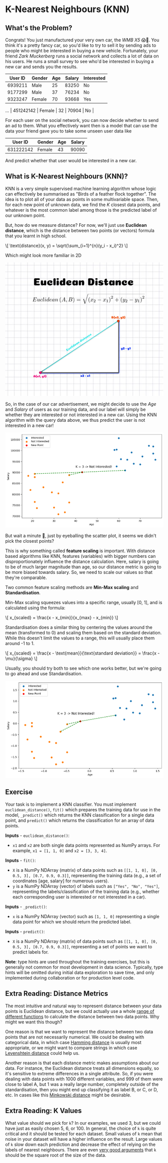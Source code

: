 # K-Nearest Neighbours (KNN)

## What's the Problem?

Congrats! You just manufactured your very own car, the _WMB X5_ 😱👑. You think it's a pretty fancy car, so you'd like to try to sell it by sending ads to people who might be interested in buying a new vehicle. Fortunately, your friend _Zark Muckerberg_ runs a social network and collects a lot of data on his users. He runs a small survey to see who'd be interested in buying a new car and sends you the results.

| User ID | Gender | Age | Salary | Interested |
| ------- | ------ | --- | ------ | ---------- |
| 6939211 | Male   | 25  | 83250  | No         |
| 9177299 | Male   | 37  | 76234  | No         |
| 9323247 | Female | 70  | 93668  | Yes        |
...
| 451242142 | Female | 32 | 70904 | No |

For each user on the social network, you can now decide whether to send an ad to them. What you effectively want then is a model that can use the data your friend gave you to take some unseen user data like

| User ID   | Gender | Age | Salary |
| --------- | ------ | --- | ------ |
| 631222142 | Female | 43  | 90090  |

And predict whether that user would be interested in a new car.

## What is K-Nearest Neighbours (KNN)?

KNN is a very simple supervised machine learning algorithm whose logic can effectively be summarised as "Birds of a feather flock together". The idea is to plot all of your data as points in some multivariable space. Then, for each new point of unknown data, we find the _K_ closest data points, and whatever is the most common label among those is the predicted label of our unknown point.

But, how do we measure distance? For now, we'll just use **Euclidean distance**, which is the distance between two points (or vectors) formula that you learnt in high school.

\\[
\text{distance}(x, y) = \sqrt{\sum_{i=1}^{n}(y_i - x_i)^2}
\\]

Which might look more familiar in 2D

![Euclidean Distance 2D](imgs/euclidean_distance_2d.png)

So, in the case of our car advertisement, we might decide to use the _Age_ and _Salary_ of users as our training data, and our label will simply be whether they are interested or not interested in a new car. Using the KNN algorithm with the query data above, we thus predict the user is not interested in a new car!

![KNN Output 1](imgs/knn_output1.png)

But wait a minute 🤔, just by eyeballing the scatter plot, it seems we didn't pick the closest points?

This is why something called **feature scaling** is important. With distance based algorithms like KNN, features (variables) with bigger numbers can disproportionately influence the distance calculation. Here, salary is going to be of much larger magnitude than age, so our distance metric is going to be more biased towards salary. So, we need to scale our values so that they're comparable.

Two common feature scaling methods are **Min-Max scaling** and **Standardisation**.

Min-Max scaling squeezes values into a specific range, usually [0, 1], and is calculated using the formula:

\\[
x_{scaled} = \frac{x - x_{min}}{x_{max} - x_{min}}
\\]

Standardisation does a similar thing by centering the values around the mean (transformed to 0) and scaling them based on the standard deviation. While this doesn't limit the values to a range, this will usually place them around -1 to 1.

\\[
x_{scaled} = \frac{x - \text{mean}}{\text{standard deviation}} = \frac{x - \mu}{\sigma}
\\]

Usually, you should try both to see which one works better, but we're going to go ahead and use Standardisation.

![KNN Output 2](imgs/knn_output2.png)

## Exercise

Your task is to implement a KNN classifier. You must implement `euclidean_distance()`, `fit()` which prepares the training data for use in the model, `_predict()` which returns the KNN classification for a single data point, and `predict()` which returns the classification for an array of data points.

**Inputs** - `euclidean_distance()`:

- `x1` and `x2` are both single data points represented as NumPy arrays. For example, `x1 = [1, 1, 0]` and `x2 = [3, 3, 4]`.

**Inputs** - `fit()`:

- `X` is a NumPy NDArray (matrix) of data points such as `[[1, 1, 0], [0, 0.5, 3], [0.7, 0.9, 0.3]]`, representing the training data (e.g., a set of coordinates [age, salary] for numerous users).
- `y` is a NumPy NDArray (vector) of labels such as `["Yes", "No", "Yes"]`, representing the labels/classification of the training data (e.g., whether each corresponding user is interested or not interested in a car).

**Inputs** - `_predict()`:

- `x` is a NumPy NDArray (vector) such as `[1, 1, 0]` representing a single data point for which we should return the predicted label.

**Inputs** - `predict()`:

- `X` is a NumPy NDArray (matrix) of data points such as `[[1, 1, 0], [0, 0.5, 3], [0.7, 0.9, 0.3]]`, representing a set of points we want to predict labels for.

**Note**: type hints are used throughout the training exercises, but this is generally not common for most development in data science. Typically, type hints will be omitted during initial data exploration to save time, and only implemented during collaboration or for production level code.

## Extra Reading: Distance Metrics

The most intuitive and natural way to represent distance between your data points is Euclidean distance, but we could actually use a whole [range of different functions](https://numerics.mathdotnet.com/Distance) to calculate the distance between two data points. Why might we want this though?

One reason is that we want to represent the distance between two data points that are not necessarily numerical. We could be dealing with categorical data, in which case [Hamming distance](https://www.wikiwand.com/en/Hamming_distance) is usually most appropriate, or we might want to compare strings in which case [Levenshtein distance](https://www.wikiwand.com/en/Levenshtein_distance) could help us.

Another reason is that each distance metric makes assumptions about our data. For instance, the Euclidean distance treats all dimensions equally, so it's sensitive to extreme differences in a single attribute. So, if you were dealing with data points with 1000 different variables, and 999 of them were close to label A, but 1 was a really large number, completely outside of the standardisation, then you might end up classifying it as label B, or C, or D, etc. In cases like this [Minkowski distance](https://www.wikiwand.com/en/Minkowski_distance) might be desirable.

## Extra Reading: K Values

What value should we pick for `k`? In our examples, we used 3, but we could have just as easily chosen 5, 6, or 100. In general, the choice of `k` is quite critical and it should be tested for each dataset. Small values of `k` mean that noise in your dataset will have a higher influence on the result. Large values of `k` slow down each prediction and decrease the effect of relying on the labels of nearest neighbours. There are even [very good arguments](https://stats.stackexchange.com/questions/534999/why-is-k-sqrtn-a-good-solution-of-the-number-of-neighbors-to-consider) that `k` should be the square root of the size of the data.

